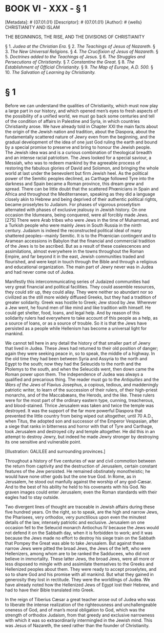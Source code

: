 # BOOK VI - XXX - § 1
[Metadata]: # {07.01.01}
[Descriptor]: # {07.01.01}
[Author]: # {wells}
CHRISTIANITY AND ISLAM

THE BEGINNINGS, THE RISE, AND THE DIVISIONS OF CHRISTIANITY

§ 1. _Judea at the Christian Era._ § 2. _The Teachings of Jesus of
Nazareth._ § 3. _The New Universal Religions._ § 4. _The      Crucifixion of
Jesus of Nazareth._ § 5. _Doctrines added to the      Teachings of Jesus._ § 6.
_The Struggles and Persecutions of      Christianity._ § 7. _Constantine the
Great._ § 8. _The      Establishment of Official Christianity._ § 9. _The Map
of Europe,      A.D. 500._ § 10. _The Salvation of Learning by Christianity._

# § 1
Before we can understand the qualities of Christianity, which must now play a
large part in our history, and which opened men’s eyes to fresh aspects of the
possibility of a unified world, we must go back some centuries and tell of the
condition of affairs in Palestine and Syria, in which countries Christianity
arose. We have already told in Chapter XXI the main facts about the origin of
the Jewish nation and tradition, about the Diaspora, about the fundamentally
scattered nature of Jewry even from the beginning, and the gradual development
of the idea of one just God ruling the earth and bound by a special promise to
preserve and bring to honour the Jewish people. The Jewish idea was and is a
curious combination of theological breadth and an intense racial patriotism.
The Jews looked for a special saviour, a Messiah, who was to redeem mankind by
the agreeable process of restoring the fabulous glories of David and Solomon,
and bringing the whole world at last under the benevolent but firm Jewish heel.
As the political power of the Semitic peoples declined, as Carthage followed
Tyre into the darkness and Spain became a Roman province, this dream grew and
spread. There can be little doubt that the scattered Phœnicians in Spain and
Africa and throughout the Mediterranean, speaking as they did a language
closely akin to Hebrew and being deprived of their authentic political rights,
became proselytes to Judaism. For phases of vigorous proselytism alternated
with phases of exclusive jealousy in Jewish history. On one occasion the
Idumeans, being conquered, were all forcibly made Jews.[275] There were Arab
tribes who were Jews in the time of Muhammad, and a Turkish people who were
mainly Jews in South Russia in the ninth century. Judaism is indeed the
reconstructed political ideal of many shattered peoples--mainly Semitic. It is
to the Phœnician contingent and to Aramean accessions in Babylon that the
financial and commercial tradition of the Jews is to be ascribed. But as a
result of these coalescences and assimilations, almost everywhere in the towns
throughout the Roman Empire, and far beyond it in the east, Jewish communities
traded and flourished, and were kept in touch through the Bible and through a
religious and educational organization. The main part of Jewry never was in
Judea and had never come out of Judea.

Manifestly this intercommunicating series of Judaized communities had very
great financial and political facilities. They could assemble resources, they
could stir up, they could allay. They were neither so abundant nor so civilized
as the still more widely diffused Greeks, but they had a tradition of greater
solidarity. Greek was hostile to Greek; Jew stood by Jew. Wherever a Jew went,
he found men of like mind and like tradition with himself. He could get
shelter, food, loans, and legal help. And by reason of this solidarity rulers
had everywhere to take account of this people as a help, as a source of loans,
or as a source of trouble. So it is that the Jews have persisted as a people
while Hellenism has become a universal light for mankind.

We cannot tell here in any detail the history of that smaller part of Jewry
that lived in Judea. These Jews had returned to their old position of danger;
again they were seeking peace in, so to speak, the middle of a highway. In the
old time they had been between Syria and Assyria to the north and Egypt to the
south; now they had the Seleucids to the north and the Ptolemys to the south,
and when the Seleucids went, then down came the Roman power upon them. The
independence of Judea was always a qualified and precarious thing. The reader
must go to the _Antiquities_ and the _Wars of the Jews_ of Flavius Josephus, a
copious, tedious, and maddeningly patriotic writer, to learn of the succession
of their rulers, of their high-priest monarchs, and of the Maccabæans, the
Herods, and the like. These rulers were for the most part of the ordinary
eastern type, cunning, treacherous, and blood-stained. Thrice Jerusalem was
taken and twice the temple was destroyed. It was the support of the far more
powerful Diaspora that prevented the little country from being wiped out
altogether, until 70 A.D., when Titus, the adopted son and successor of the
Emperor Vespasian, after a siege that ranks in bitterness and horror with that
of Tyre and Carthage, took Jerusalem and destroyed city and temple altogether.
He did this in an attempt to destroy Jewry, but indeed he made Jewry stronger
by destroying its one sensitive and vulnerable point.

[Illustration: GALILEE and surrounding provinces.]



Throughout a history of five centuries of war and civil commotion between the
return from captivity and the destruction of Jerusalem, certain constant
features of the Jew persisted. He remained obstinately monotheistic; he would
have none other gods but the one true God. In Rome, as in Jerusalem, he stood
out manfully against the worship of any god-Cæsar. And to the best of his
ability he held to his covenants with his God. No graven images could enter
Jerusalem; even the Roman standards with their eagles had to stay outside.

Two divergent lines of thought are traceable in Jewish affairs during these
five hundred years. On the right, so to speak, are the high and narrow Jews,
the Pharisees, very orthodox, very punctilious upon even the minutest details
of the law, intensely patriotic and exclusive. Jerusalem on one occasion fell
to the Seleucid monarch Antiochus IV because the Jews would not defend it on
the Sabbath day, when it is forbidden to work; and it was because the Jews made
no effort to destroy his siege train on the Sabbath that Pompey the Great was
able to take Jerusalem. But against these narrow Jews were pitted the broad
Jews, the Jews of the left, who were Hellenizers, among whom are to be ranked
the Sadducees, who did not believe in immortality. These latter Jews, the broad
Jews, were all more or less disposed to mingle with and assimilate themselves
to the Greeks and Hellenized peoples about them. They were ready to accept
proselytes, and so to share God and his promise with all mankind. But what they
gained in generosity they lost in rectitude. They were the worldlings of Judea.
We have already noted how the Hellenized Jews of Egypt lost their Hebrew, and
had to have their Bible translated into Greek.

In the reign of Tiberius Cæsar a great teacher arose out of Judea who was to
liberate the intense realization of the righteousness and unchallengeable
oneness of God, and of man’s moral obligation to God, which was the strength of
orthodox Judaism, from that greedy and exclusive narrowness with which it was
so extraordinarily intermingled in the Jewish mind. This was Jesus of Nazareth,
the seed rather than the founder of Christianity.

